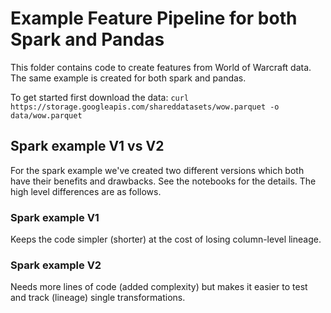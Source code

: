 # Example Feature Pipeline for both Spark and Pandas

This folder contains code to create features from World of Warcraft data.
The same example is created for both spark and pandas.

To get started first download the data:
`curl https://storage.googleapis.com/shareddatasets/wow.parquet -o data/wow.parquet`

## Spark example V1 vs V2

For the spark example we've created two different versions which both have their benefits and drawbacks.
See the notebooks for the details. The high level differences are as follows.

### Spark example V1
Keeps the code simpler (shorter) at the cost of losing column-level lineage.

### Spark example V2
Needs more lines of code (added complexity) but makes it easier to test and track (lineage) single transformations.
